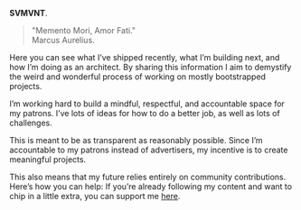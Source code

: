 **SVMVNT**.

> "Memento Mori, Amor Fati."  
> Marcus Aurelius.

Here you can see what I’ve shipped recently, what I’m building next, and how I’m doing as an architect. By sharing this information I aim to demystify the weird and wonderful process of working on mostly bootstrapped projects.

I’m working hard to build a mindful, respectful, and accountable space for my patrons. I’ve lots of ideas for how to do a better job, as well as lots of challenges.

This is meant to be as transparent as reasonably possible. Since I’m accountable to my patrons instead of advertisers, my incentive is to create meaningful projects.

This also means that my future relies entirely on community contributions. Here’s how you can help: If you’re already following my content and want to chip in a little extra, you can support me <a href="https://kushalsamant.github.io/resources.html" rel="noopener noreferrer" target="_blank">here</a>.

